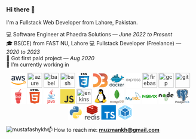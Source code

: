 ### Hi there 👋

I'm a Fullstack Web Developer from Lahore, Pakistan. 

💻 Software Engineer at Phaedra Solutions — *June 2022 to Present*  
🎓 BS(CE) from FAST NU, Lahore 
💻 Fullstack Developer (Freelance) — *2020 to 2023*  
🧭 Got first paid project — *Aug 2020*  
🔭 I’m currently working in

<p align="center">
  <img src="https://raw.githubusercontent.com/devicons/devicon/master/icons/amazonwebservices/amazonwebservices-original-wordmark.svg" title="aws" width="40" height="40"/> 
  <img src="https://www.vectorlogo.zone/logos/microsoft_azure/microsoft_azure-icon.svg" title="azure" width="40" height="40"/> 
  <img src="https://www.vectorlogo.zone/logos/babeljs/babeljs-icon.svg" title="babel" width="40" height="40"/> 
  <img src="https://www.vectorlogo.zone/logos/gnu_bash/gnu_bash-icon.svg" title="bash" width="40" height="40"/> 
  <img src="https://raw.githubusercontent.com/devicons/devicon/master/icons/css3/css3-original-wordmark.svg" title="css3" width="40" height="40"/>
   <img src="https://raw.githubusercontent.com/devicons/devicon/master/icons/d3js/d3js-original.svg" title="d3js" width="40" height="40"/>  
   <img src="https://raw.githubusercontent.com/devicons/devicon/master/icons/docker/docker-original-wordmark.svg" title="docker" width="40" height="40"/> 
   <img src="https://raw.githubusercontent.com/devicons/devicon/master/icons/express/express-original-wordmark.svg" title="express" width="40" height="40"/> 
   <img src="https://www.vectorlogo.zone/logos/firebase/firebase-icon.svg" title="firebase" width="40" height="40"/>
   <img src="https://www.vectorlogo.zone/logos/google_cloud/google_cloud-icon.svg" title="gcp" width="40" height="40"/> 
   <img src="https://www.vectorlogo.zone/logos/git-scm/git-scm-icon.svg" title="git" width="40" height="40"/> <img src="https://raw.githubusercontent.com/devicons/devicon/master/icons/gulp/gulp-plain.svg" title="gulp" width="40" height="40"/> 
   <img src="https://raw.githubusercontent.com/devicons/devicon/master/icons/html5/html5-original-wordmark.svg" title="html5" width="40" height="40"/> <img src="https://raw.githubusercontent.com/devicons/devicon/master/icons/java/java-original-wordmark.svg" title="java" width="40" height="40"/> <img src="https://raw.githubusercontent.com/devicons/devicon/master/icons/javascript/javascript-original.svg" title="javascript" width="40" height="40"/> <img src="https://www.vectorlogo.zone/logos/jenkins/jenkins-icon.svg" title="jenkins" width="40" height="40"/>
   <img src="https://raw.githubusercontent.com/devicons/devicon/master/icons/linux/linux-original.svg" title="linux" width="40" height="40"/> 
   <img src="https://raw.githubusercontent.com/devicons/devicon/master/icons/mongodb/mongodb-original-wordmark.svg" title="mongodb" width="40" height="40"/> 
   <img src="https://raw.githubusercontent.com/devicons/devicon/master/icons/mysql/mysql-original-wordmark.svg" title="mysql" width="40" height="40"/> <img src="https://raw.githubusercontent.com/devicons/devicon/master/icons/nginx/nginx-original.svg" title="nginx" width="40" height="40"/> <img src="https://raw.githubusercontent.com/devicons/devicon/master/icons/nodejs/nodejs-original-wordmark.svg" title="nodejs" width="40" height="40"/> 
   <img src="https://raw.githubusercontent.com/devicons/devicon/master/icons/postgresql/postgresql-original-wordmark.svg" title="postgresql" width="40" height="40"/> 
   <img src="https://raw.githubusercontent.com/devicons/devicon/master/icons/python/python-original.svg" title="python" width="40" height="40"/> 
    <img src="https://raw.githubusercontent.com/devicons/devicon/master/icons/redis/redis-original-wordmark.svg" title="redis" width="40" height="40"/>  
   <img src="https://raw.githubusercontent.com/devicons/devicon/master/icons/typescript/typescript-original.svg" title="typescript" width="40" height="40"/> 
   <img src="https://raw.githubusercontent.com/devicons/devicon/master/icons/webpack/webpack-original.svg" title="webpack" width="40" height="40"/>
   </p>
   <p>
   <img align="left" src="https://github-readme-stats.vercel.app/api/top-langs/?username=mustafashykh&layout=compact&hide=html" title="mustafashykh" /></p>

📫 How to reach me: **muzmankh@gmail.com** 
